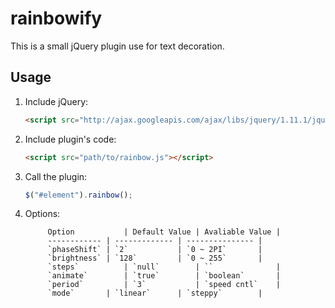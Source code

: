 # rainbowify
This is a small jQuery plugin use for text decoration. 

## Usage

1. Include jQuery:

	```html
	<script src="http://ajax.googleapis.com/ajax/libs/jquery/1.11.1/jquery.min.js"></script>
	```
2. Include plugin's code:

	```html
	<script src="path/to/rainbow.js"></script>
	```

3. Call the plugin:

	```javascript
	$("#element").rainbow();
	```
4. Options:

			Option  		 | Default Value | Avaliable Value |
			------------ | ------------- | --------------- |
			`phaseShift` | `2`           | `0 ~ 2PI`       |
			`brightness` | `128`         | `0 ~ 255`       |
			`steps`			 | `null`        | ``              |
			`animate`		 | `true`        | `boolean`       |
			`period`		 | `3`           | `speed cntl`    |
			`mode`       | `linear`      | `steppy`        |
